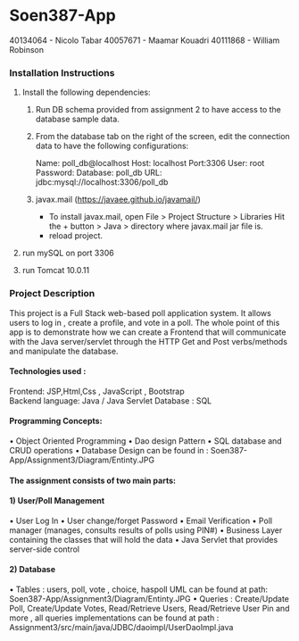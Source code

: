 # Soen387-App

40134064 - Nicolo Tabar
40057671 - Maamar Kouadri
40111868 - William Robinson

### Installation Instructions

1. Install the following dependencies:
    1. Run DB schema provided from assignment 2 to have access to the database sample data.
    2. From the database tab on the right of the screen, edit the connection data to have the following configurations:

        Name: poll_db@localhost
        Host: localhost     Port:3306
        User: root
        Password: 
        Database: poll_db
        URL: jdbc:mysql://localhost:3306/poll_db

    3. javax.mail (https://javaee.github.io/javamail/)
        - To install javax.mail, open File > Project Structure > Libraries
            Hit the + button > Java > directory where javax.mail jar file is.
        - reload project.

3. run mySQL on port 3306 
4. run Tomcat 10.0.11

### Project Description

This project is a Full Stack web-based poll application system. It allows users to log in , create a profile, and vote in a poll. The whole point of this app is to demonstrate how we can create a Frontend that will communicate with the Java server/servlet through the HTTP Get and Post verbs/methods and manipulate the database. 

#### Technologies used :
Frontend: JSP,Html,Css , JavaScript , Bootstrap  
Backend language: Java / Java Servlet
Database : SQL 

#### Programming Concepts:
•	Object Oriented Programming
•	Dao design Pattern 
•	SQL database and CRUD operations
•	Database Design can be found in : Soen387-App/Assignment3/Diagram/Entinty.JPG

#### The assignment consists of two main  parts: 

#### 1) User/Poll Management 
•	User Log In
•	User change/forget Password 
•	Email Verification
•	Poll manager  (manages, consults results of  polls using PIN#)
•	Business Layer containing the classes that will hold the data 
•	Java Servlet that provides server-side control 
#### 2) Database 
•	Tables : users, poll, vote , choice, haspoll UML can be found at path: Soen387-App/Assignment3/Diagram/Entinty.JPG
•	Queries :  Create/Update Poll,   Create/Update Votes,  Read/Retrieve Users, Read/Retrieve User Pin  and more , all queries implementations can be found at  path  : Assignment3/src/main/java/JDBC/daoimpl/UserDaoImpl.java






